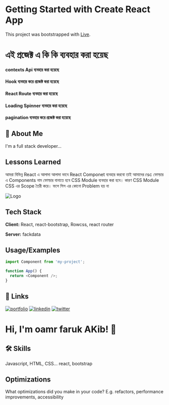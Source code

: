 # Getting Started with Create React App

This project was bootstrapped with [Live](https://sefia-medi.web.app).

# এই প্রজেক্ট এ কি কি ব্যবহার করা হয়েছ

#### contexts Api ব্যবহার করা হয়েছে

#### Hook ব্যবহার করে প্রজেক্ট করা হয়েছে

#### React Route ব্যবহার করা হয়েছে

#### Loading Spinner ব্যবহার করা হয়েছে

#### pagination ব্যবহার করে প্রজেক্ট করা হয়েছে

## 🚀 About Me

I'm a full stack developer...

## Lessons Learned

আমরা বিভিন্ন React এ আলাদা আলাদা ভাবে React Componet ব্যবহার করবো তাই আমাদের rsc ফোল্ডার এ Components নাম ফোল্ডার বানাতে হবে CSS Module ব্যবহার করা হবে। কারণ CSS Module CSS এর Scope তৈরী করে। ফলে সিস এর কোনো Problem হয় না

![Logo](https://omar-faruk224.imgbb.com/)

## Tech Stack

**Client:** React, react-bootstrap, Rowcss, react router

**Server:** fackdata

## Usage/Examples

```javascript
import Component from 'my-project';

function App() {
  return <Component />;
}
```

## 🔗 Links

[![portfolio](https://img.shields.io/badge/my_portfolio-000?style=for-the-badge&logo=ko-fi&logoColor=white)](https://katherinempeterson.com/)
[![linkedin](https://img.shields.io/badge/linkedin-0A66C2?style=for-the-badge&logo=linkedin&logoColor=white)](https://www.linkedin.com/)
[![twitter](https://img.shields.io/badge/twitter-1DA1F2?style=for-the-badge&logo=twitter&logoColor=white)](https://twitter.com/)

# Hi, I'm oamr faruk AKib! 👋

## 🛠 Skills

Javascript, HTML, CSS... react, bootstrap

## Optimizations

What optimizations did you make in your code? E.g. refactors, performance improvements, accessibility
